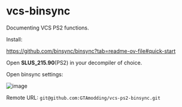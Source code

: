 # vcs-binsync

Documenting VCS PS2 functions.

Install:

https://github.com/binsync/binsync?tab=readme-ov-file#quick-start

Open **SLUS_215.90**(PS2) in your decompiler of choice.

Open binsync settings:

![image](https://binsync.net/assets/img/binsync_idaplugin.png)

Remote URL: `git@github.com:GTAmodding/vcs-ps2-binsync.git`
